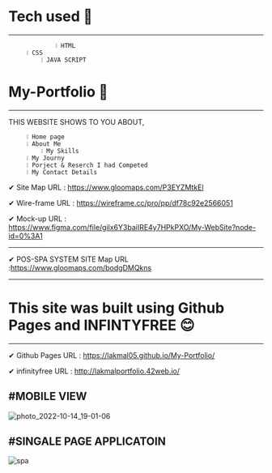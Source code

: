  # Tech used 🤍
---------------------------------------------------------------------------------------------------------------------------------------------------------------
                 ❕ HTML
		 ❕ CSS
  	         ❕ JAVA SCRIPT



# My-Portfolio 🖤
-------------------------------------------------------------------------------------------------------------------------------------------------------------------------

THIS WEBSITE SHOWS TO YOU ABOUT,
    
		 ❕ Home page
		 ❕ About Me
  	         ❕ My Skills
		 ❕ My Journy
		 ❕ Porject & Reserch I had Competed
		 ❕ My Contact Details

✔ Site Map URL     :   https://www.gloomaps.com/P3EYZMtkEl

✔ Wire-frame URL   :   https://wireframe.cc/pro/pp/df78c92e2566051

✔ Mock-up URL      :   https://www.figma.com/file/gilx6Y3baiIRE4y7HPkPXO/My-WebSite?node-id=0%3A1

-----------------------------------------------------------------------------------------------------------------------------------------------------------------------


✔ POS-SPA SYSTEM SITE Map URL   :https://www.gloomaps.com/bodgDMQkns

-----------------------------------------------------------------------------------------------------------------------------------------------------------------------


# This site was built using Github Pages and INFINTYFREE 😊
------------------------------------------------------------------------------------------------------------------------------------------------------------------------

✔ Github Pages URL : https://lakmal05.github.io/My-Portfolio/

✔ infinityfree URL : http://lakmalportfolio.42web.io/


#MOBILE VIEW
--------------------------------------------------------------------------------------------------------------------------------------------------------------



![photo_2022-10-14_19-01-06](https://user-images.githubusercontent.com/102367374/195859397-ec4672d9-f380-4fce-b7ad-eb80ca9c00fc.jpg)




#SINGALE PAGE APPLICATOIN 
--------------------------------------------------------------------------------------------------------------------------------------------------------------
![spa](https://user-images.githubusercontent.com/102367374/195858686-0db3d0d3-2f2c-417b-8386-88796e94db73.png)



